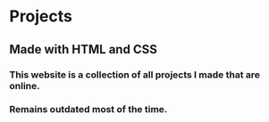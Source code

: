 # Projects
## Made with HTML and CSS
### This website is a collection of all projects I made that are online.
### Remains outdated most of the time.
